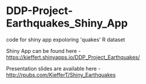 # DDP-Project-Earthquakes_Shiny_App
code for shiny app expoloring 'quakes' R dataset

Shiny App can be found here - https://kieffert.shinyapps.io/DDP_Project_Earthquakes/

Presentation slides are available here - http://rpubs.com/KiefferT/Shiny_Earthquakes
